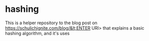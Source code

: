 # hashing
This is a helper repository to the blog post on https://schulichignite.com/blog/&lt;ENTER URI> that explains a basic hashing algorithm, and it's uses
